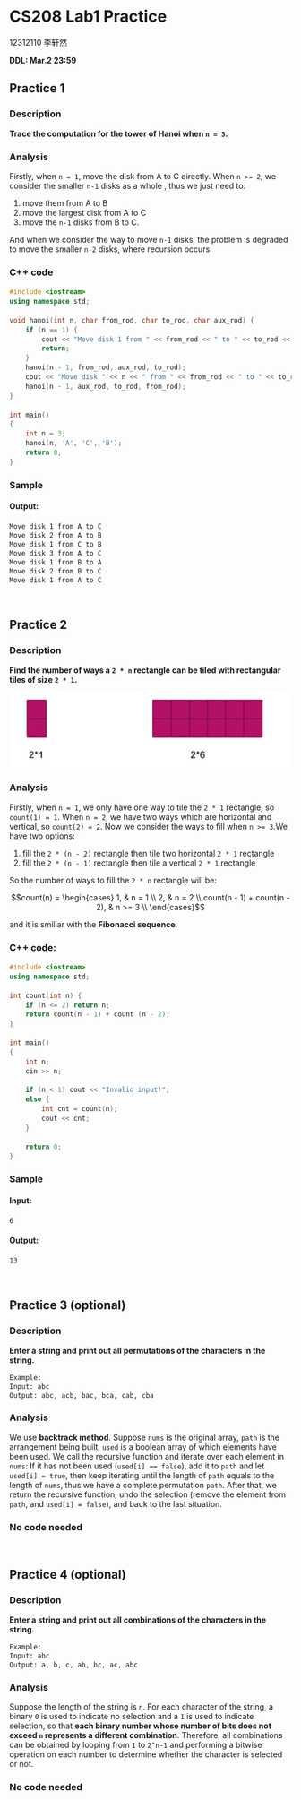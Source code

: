 # CS208 Lab1 Practice
12312110 李轩然

**DDL: Mar.2 23:59**


## Practice 1

### Description

**Trace the computation for the tower of Hanoi when `n = 3`.**

### Analysis

Firstly, when `n = 1`, move the disk from A to C directly. 
When `n >= 2`, we consider the smaller ``n-1`` disks as a whole , thus we just need to:
1. move them from A to B
2. move the largest disk from A to C
3. move the ``n-1`` disks from B to C.

And when we consider the way to move ``n-1`` disks, the problem is degraded to move the smaller ``n-2`` disks, where recursion occurs.


### C++ code

```cpp
#include <iostream>
using namespace std;

void hanoi(int n, char from_rod, char to_rod, char aux_rod) {
    if (n == 1) {
        cout << "Move disk 1 from " << from_rod << " to " << to_rod << endl;
        return;
    }
    hanoi(n - 1, from_rod, aux_rod, to_rod);
    cout << "Move disk " << n << " from " << from_rod << " to " << to_rod << endl;
    hanoi(n - 1, aux_rod, to_rod, from_rod);
}

int main() 
{
    int n = 3;
    hanoi(n, 'A', 'C', 'B');
    return 0;
}
```

### Sample

#### Output:

```
Move disk 1 from A to C
Move disk 2 from A to B
Move disk 1 from C to B
Move disk 3 from A to C
Move disk 1 from B to A
Move disk 2 from B to C
Move disk 1 from A to C
```

<br>


## Practice 2 

### Description

**Find the number of ways a `2 * n` rectangle can be tiled with rectangular tiles of size `2 * 1`.**

![practice1_image1](https://github.com/lxriscute0501/SUSTech-Notes-of-CS/blob/main/CS208%20Algorithm%20Design%20and%20Analysis/Lab%20materials%20&%20practice/week1/own%20work/image/practice1_image1.jpg)

### Analysis

Firstly, when `n = 1`, we only have one way to tile the `2 * 1` rectangle, so ``count(1) = 1``.
When `n = 2`, we have two ways which are horizontal and vertical, so ``count(2) = 2``.
Now we consider the ways to fill when `n >= 3`.We have two options:
1. fill the `2 * (n - 2)` rectangle then tile two horizontal `2 * 1` rectangle
2. fill the `2 * (n - 1)` rectangle then tile a vertical `2 * 1` rectangle

So the number of ways to fill the `2 * n` rectangle will be:

```math
count(n) =
\begin{cases}
1, & n = 1 \\
2, & n = 2 \\
count(n - 1) + count(n - 2), & n >= 3 \\
\end{cases}
```

and it is smiliar with the **Fibonacci sequence**.

### C++ code:
```cpp
#include <iostream>
using namespace std;

int count(int n) {
    if (n <= 2) return n;
    return count(n - 1) + count (n - 2);
}

int main()
{
    int n;
    cin >> n;

    if (n < 1) cout << "Invalid input!";
    else {
        int cnt = count(n);
        cout << cnt;
    }

    return 0;
}
```

### Sample

#### Input:
```
6
```

#### Output:
```
13
```

<br>


## Practice 3 (optional)

### Description

**Enter a string and print out all permutations of the characters in the string.**

```
Example:
Input: abc
Output: abc, acb, bac, bca, cab, cba
```

### Analysis

We use **backtrack method**. Suppose ``nums`` is the original array, ``path`` is the arrangement being built, ``used`` is a boolean array of which elements have been used.
We call the recursive function and iterate over each element in ``nums``: If it has not been used (`used[i] == false`), add it to ``path`` and let `used[i] = true`, then keep iterating until the length of ``path``  equals to the length of ``nums``, thus we have a complete permutation ``path``. 
After that, we return the recursive function, undo the selection (remove the element from ``path``, and `used[i] = false`), and back to the last situation.

### No code needed



<br>

## Practice 4 (optional)

### Description

**Enter a string and print out all combinations of the characters in the string.**

```
Example:
Input: abc
Output: a, b, c, ab, bc, ac, abc
```

### Analysis

Suppose the length of the string is ``n``. For each character of the string, a binary ``0`` is used to indicate no selection and a ``1`` is used to indicate selection, so that **each binary number whose number of bits does not exceed ``n`` represents a different combination**. 
Therefore, all combinations can be obtained by looping from ``1`` to ``2^n-1`` and performing a bitwise operation on each number to determine whether the character is selected or not.

### No code needed

